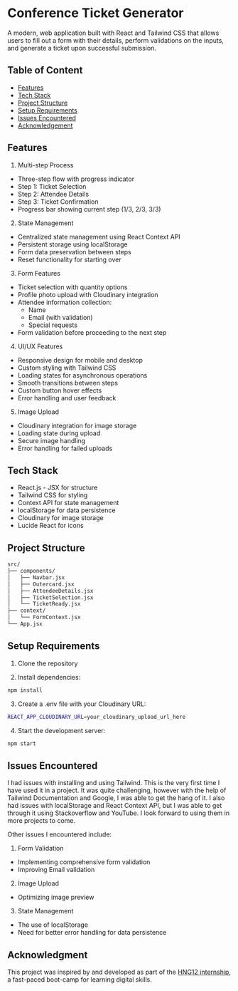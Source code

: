 # Conference Ticket Generator

A modern, web application built with React and Tailwind CSS that allows users to fill out a form with their details, perform validations on the inputs, and generate a ticket upon successful submission.

## Table of Content

- [Features](#features)
- [Tech Stack](#tech-stack)
- [Project Structure](#project-structure)
- [Setup Requirements](#setup-requirements)
- [Issues Encountered](#issues-encountered)
- [Acknowledgement](#acknowledgement)

## Features

1. Multi-step Process

- Three-step flow with progress indicator
- Step 1: Ticket Selection
- Step 2: Attendee Details
- Step 3: Ticket Confirmation
- Progress bar showing current step (1/3, 2/3, 3/3)

2. State Management

- Centralized state management using React Context API
- Persistent storage using localStorage
- Form data preservation between steps
- Reset functionality for starting over

3. Form Features

- Ticket selection with quantity options
- Profile photo upload with Cloudinary integration
- Attendee information collection:
  - Name
  - Email (with validation)
  - Special requests
- Form validation before proceeding to the next step

4. UI/UX Features

- Responsive design for mobile and desktop
- Custom styling with Tailwind CSS
- Loading states for asynchronous operations
- Smooth transitions between steps
- Custom button hover effects
- Error handling and user feedback

5. Image Upload

- Cloudinary integration for image storage
- Loading state during upload
- Secure image handling
- Error handling for failed uploads

## Tech Stack

- React.js - JSX for structure
- Tailwind CSS for styling
- Context API for state management
- localStorage for data persistence
- Cloudinary for image storage
- Lucide React for icons

## Project Structure

```bash
src/
├── components/
│   ├── Navbar.jsx
│   ├── Outercard.jsx
│   ├── AttendeeDetails.jsx
│   ├── TicketSelection.jsx
│   └── TicketReady.jsx
├── context/
│   └── FormContext.jsx
└── App.jsx
```

## Setup Requirements

1. Clone the repository

2. Install dependencies:

```bash
npm install
```

3. Create a .env file with your Cloudinary URL:

```bash
REACT_APP_CLOUDINARY_URL=your_cloudinary_upload_url_here
```

4. Start the development server:

```bash
npm start
```

## Issues Encountered

I had issues with installing and using Tailwind. This is the very first time I have used it in a project. It was quite challenging, however with the help of Tailwind Documentation and Google, I was able to get the hang of it. I also had issues with localStorage and React Context API, but I was able to get through it using Stackoverflow and YouTube. I look forward to using them in more projects to come.

Other issues I encountered include:

1. Form Validation

- Implementing comprehensive form validation
- Improving Email validation

2. Image Upload

- Optimizing image preview

3. State Management

- The use of localStorage
- Need for better error handling for data persistence

## Acknowledgment

This project was inspired by and developed as part of the [HNG12 internship](https://hng.tech/internship), a fast-paced boot-camp for learning digital skills.
